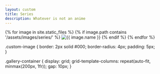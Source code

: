 ```yaml
---
layout: custom
title: Series
description: Whatever is not an anime
---
```


<div class="gallery-container">
  {% for image in site.static_files %}
    {% if image.path contains '/assets/images/series/' %}
      <img src="{{ image.path | relative_url }}" alt="{{ image.name }}" onclick="openModal(this)">
    {% endif %}
  {% endfor %}
</div>

.custom-image {
  border: 2px solid #000;
  border-radius: 4px;
  padding: 5px;
}

.gallery-container {
  display: grid;
  grid-template-columns: repeat(auto-fit, minmax(200px, 1fr));
  gap: 10px;
}